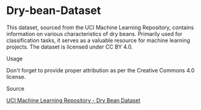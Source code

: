 # Dry-bean-Dataset

This dataset, sourced from the UCI Machine Learning Repository, contains information on various characteristics of dry beans. Primarily used for classification tasks, it serves as a valuable resource for machine learning projects. The dataset is licensed under CC BY 4.0.

Usage

 Don't forget to provide proper attribution as per the Creative Commons 4.0 license.

Source

[UCI Machine Learning Repository - Dry Bean Dataset](https://archive.ics.uci.edu/dataset/602/dry+bean+dataset)


